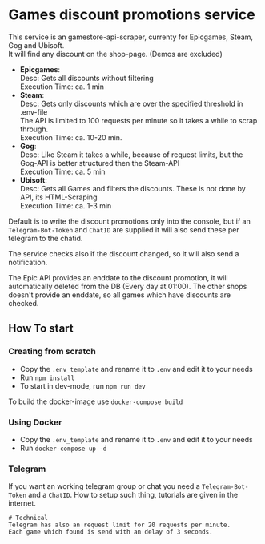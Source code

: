 # Games discount promotions service

This service is an gamestore-api-scraper, currenty for Epicgames, Steam, Gog and Ubisoft.  
It will find any discount on the shop-page. (Demos are excluded)

  - **Epicgames**:  
    Desc: Gets all discounts without filtering  
    Execution Time: ca. 1 min
  - **Steam**:  
    Desc: Gets only discounts which are over the specified threshold in .env-file  
    The API is limited to 100 requests per minute so it takes a while to scrap through.  
    Execution Time: ca. 10-20 min.
  - **Gog**:  
    Desc: Like Steam it takes a while, because of request limits, but the Gog-API is better structured then the Steam-API  
    Execution Time: ca. 5 min
  - **Ubisoft**:  
    Desc: Gets all Games and filters the discounts. These is not done by API, its HTML-Scraping  
    Execution Time: ca. 1-3 min

Default is to write the discount promotions only into the console, but if an `Telegram-Bot-Token` and `ChatID` are supplied it will also send these per telegram to the chatid.  

The service checks also if the discount changed, so it will also send a notification. 

The Epic API provides an enddate to the discount promotion, it will automatically deleted from the DB (Every day at 01:00).
The other shops doesn't provide an enddate, so all games which have discounts are checked.

## How To start

### Creating from scratch
 - Copy the `.env_template` and rename it to `.env` and edit it to your needs
 - Run `npm install`
 - To start in dev-mode, run `npm run dev`
 
To build the docker-image use `docker-compose build`

### Using Docker
 - Copy the `.env_template` and rename it to `.env` and edit it to your needs
 - Run `docker-compose up -d`


### Telegram
If you want an working telegram group or chat you need a `Telegram-Bot-Token` and a `ChatID`. How to setup such thing, tutorials are given in the internet.  

```
# Technical
Telegram has also an request limit for 20 requests per minute.  
Each game which found is send with an delay of 3 seconds.
```